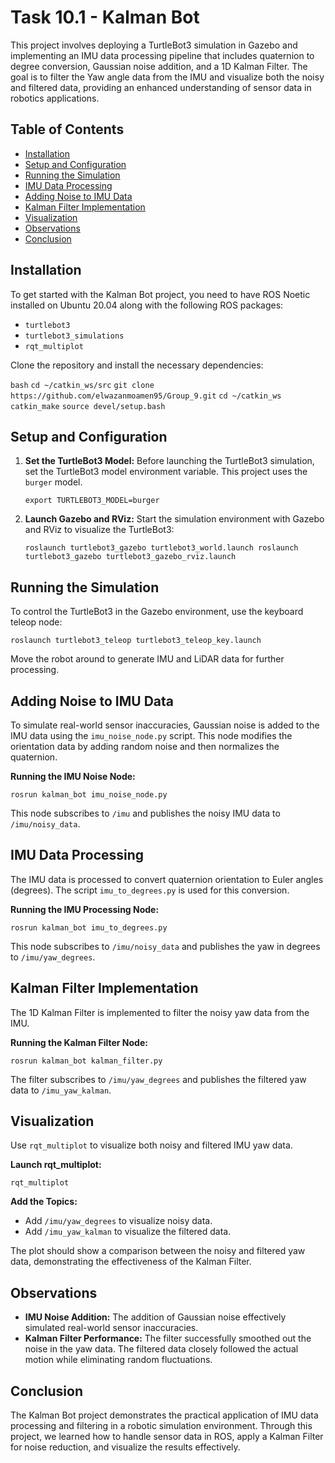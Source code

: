 
# Task 10.1 - Kalman Bot

This project involves deploying a TurtleBot3 simulation in Gazebo and implementing an IMU data processing pipeline that includes quaternion to degree conversion, Gaussian noise addition, and a 1D Kalman Filter. The goal is to filter the Yaw angle data from the IMU and visualize both the noisy and filtered data, providing an enhanced understanding of sensor data in robotics applications.

## Table of Contents
- [Installation](#installation)
- [Setup and Configuration](#setup-and-configuration)
- [Running the Simulation](#running-the-simulation)
- [IMU Data Processing](#imu-data-processing)
- [Adding Noise to IMU Data](#adding-noise-to-imu-data)
- [Kalman Filter Implementation](#kalman-filter-implementation)
- [Visualization](#visualization)
- [Observations](#observations)
- [Conclusion](#conclusion)

## Installation

To get started with the Kalman Bot project, you need to have ROS Noetic installed on Ubuntu 20.04 along with the following ROS packages:

- `turtlebot3`
- `turtlebot3_simulations`
- `rqt_multiplot`

Clone the repository and install the necessary dependencies:

`bash`
`cd ~/catkin_ws/src`
`git clone https://github.com/elwazanmoamen95/Group_9.git`
`cd ~/catkin_ws`
`catkin_make`
`source devel/setup.bash`

## Setup and Configuration

1.  **Set the TurtleBot3 Model:** Before launching the TurtleBot3 simulation, set the TurtleBot3 model environment variable. This project uses the `burger` model.
    
    `export TURTLEBOT3_MODEL=burger` 
    
2.  **Launch Gazebo and RViz:** Start the simulation environment with Gazebo and RViz to visualize the TurtleBot3:
    

    
    `roslaunch turtlebot3_gazebo turtlebot3_world.launch
    roslaunch turtlebot3_gazebo turtlebot3_gazebo_rviz.launch` 
    

## Running the Simulation

To control the TurtleBot3 in the Gazebo environment, use the keyboard teleop node:


`roslaunch turtlebot3_teleop turtlebot3_teleop_key.launch` 

Move the robot around to generate IMU and LiDAR data for further processing.

## Adding Noise to IMU Data

To simulate real-world sensor inaccuracies, Gaussian noise is added to the IMU data using the `imu_noise_node.py` script. This node modifies the orientation data by adding random noise and then normalizes the quaternion.

**Running the IMU Noise Node:**


`rosrun kalman_bot imu_noise_node.py` 

This node subscribes to `/imu` and publishes the noisy IMU data to `/imu/noisy_data`.

## IMU Data Processing

The IMU data is processed to convert quaternion orientation to Euler angles (degrees). The script `imu_to_degrees.py` is used for this conversion.

**Running the IMU Processing Node:**

`rosrun kalman_bot imu_to_degrees.py` 

This node subscribes to `/imu/noisy_data` and publishes the yaw in degrees to `/imu/yaw_degrees`.




## Kalman Filter Implementation

The 1D Kalman Filter is implemented to filter the noisy yaw data from the IMU.

**Running the Kalman Filter Node:**


`rosrun kalman_bot kalman_filter.py` 

The filter subscribes to `/imu/yaw_degrees` and publishes the filtered yaw data to `/imu_yaw_kalman`.

## Visualization

Use `rqt_multiplot` to visualize both noisy and filtered IMU yaw data.

**Launch rqt_multiplot:**



`rqt_multiplot` 

**Add the Topics:**

-   Add `/imu/yaw_degrees` to visualize noisy data.
-   Add `/imu_yaw_kalman` to visualize the filtered data.

The plot should show a comparison between the noisy and filtered yaw data, demonstrating the effectiveness of the Kalman Filter.

## Observations

-   **IMU Noise Addition:** The addition of Gaussian noise effectively simulated real-world sensor inaccuracies.
-   **Kalman Filter Performance:** The filter successfully smoothed out the noise in the yaw data. The filtered data closely followed the actual motion while eliminating random fluctuations.

## Conclusion

The Kalman Bot project demonstrates the practical application of IMU data processing and filtering in a robotic simulation environment. Through this project, we learned how to handle sensor data in ROS, apply a Kalman Filter for noise reduction, and visualize the results effectively.
